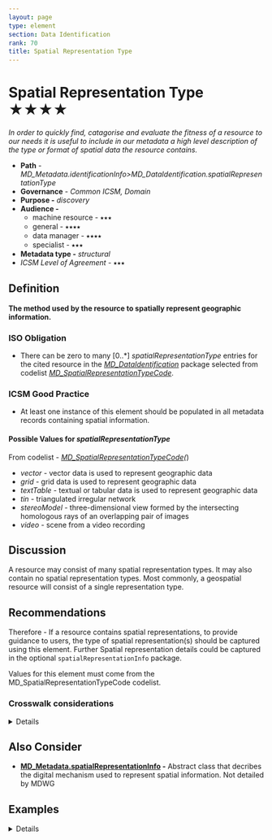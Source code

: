 ```yaml
---
layout: page
type: element
section: Data Identification
rank: 70
title: Spatial Representation Type
---
```

#  Spatial Representation Type ★★★★
*In order to quickly find, catagorise and evaluate the fitness of a resource to our needs it is useful to include in our metadata a high level description of the type or format of spatial data the resource contains.*

- **Path** - *MD_Metadata.identificationInfo>MD_DataIdentification.spatialRepresentationType*
- **Governance** -  *Common ICSM, Domain*
- **Purpose -** *discovery*
- **Audience -**
  - machine resource - ⭑⭑⭑
  - general - ⭑⭑⭑⭑
  - data manager - ⭑⭑⭑⭑
  - specialist - ⭑⭑⭑
- **Metadata type -** *structural*
- *ICSM Level of Agreement* - ⭑⭑⭑

## Definition
**The method used by the resource to spatially represent geographic information.**

### ISO Obligation
- There can be zero to many [0..\*] *spatialRepresentationType* entries for the cited resource in the  *[MD_DataIdentification](./class-MD_DataIdentification)* package selected from codelist *[MD_SpatialRepresentationTypeCode](http://wiki.esipfed.org/index.php/ISO_19115_and_19115-2_CodeList_Dictionaries#MD_SpatialRepresentationTypeCode)*.

### ICSM Good Practice
- At least one instance of this element should be populated in all metadata records containing spatial information.

#### Possible Values for *spatialRepresentationType*
From codelist - *[MD_SpatialRepresentationTypeCode](http://wiki.esipfed.org/index.php/ISO_19115_and_19115-2_CodeList_Dictionaries#MD_SpatialRepresentationTypeCode)(*)
- *vector -* vector data is used to represent geographic data
- *grid -* grid data is used to represent geographic data
- *textTable -* textual or tabular data is used to represent geographic data
- *tin -* triangulated irregular network
- *stereoModel -* three-dimensional view formed by the intersecting homologous rays of an overlapping pair of images
- *video -* scene from a video recording

## Discussion
A resource may consist of many spatial representation types. It may also contain no spatial representation types. Most commonly, a geospatial resource will consist of a single representation type.


## Recommendations
Therefore - If a resource contains spatial representations, to provide guidance to users, the type of spatial representation(s) should be captured using this element. Further Spatial representation details could be captured in the optional `spatialRepresentationInfo` package.

Values for this element must come from the MD_SpatialRepresentationTypeCode codelist.

### Crosswalk considerations

<details>

#### ISO19139
MD_DataIdentification/spatialRepresentationType moved from MD_DataIdentification to MD_Identification in order to allow their use for service identification. In practice, when creating metadata for data, this change is not noticable.

</details>

## Also Consider
- **[MD_Metadata.spatialRepresentationInfo](https://www.isotc211.org/hmmg/HTML/ConceptualModels/index.htm?goto=1:12:2:4095) -** Abstract class that decribes the digital mechanism used to represent spatial information. Not detailed by MDWG


## Examples

<details>

### XML -
```
<mdb:MD_Metadata>
....
  <mdb:identificationInfo>
    <mri:MD_DataIdentification>
    ....
      <mri:spatialRepresentationType>
        <mcc:MD_SpatialRepresentationTypeCode codeList="http://standards.iso.org/ittf/PubliclyAvailableStandards/ISO_19139_Schemas/resources/codelist/ML_gmxCodelists.xml#MD_SpatialRepresentationTypeCode"
        codeListValue="vector"/>
      </mri:spatialRepresentationType>
    ....
    </mri:MD_DataIdentification>
  </mdb:identificationInfo>
....
</mdb:MD_Metadata>
```

### UML diagrams
Recommended elements highlighted in Yellow
![spatialRepresentationType](../images/SpatialRepresentationTypeUML.png)

</details>
